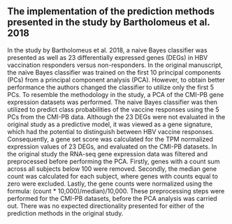 ## The implementation of the prediction methods presented in the study by Bartholomeus et al. 2018

In the study by Bartholomeus et al. 2018, a naive Bayes classifier was presented as well as 23 differentially expressed genes (DEGs) in HBV vaccination responders versus non-responders. In the original manuscript, the naive Bayes classifier was trained on the first 10 principal components (PCs) from a principal component analysis (PCA). However, to obtain better performance the authors changed the classifier to utilize only the first 5 PCs. To resemble the methodology in the study, a PCA of the CMI-PB gene expression datasets was performed. The naive Bayes classifier was then utilized to predict class probabilities of the vaccine responses using the 5 PCs from the CMI-PB data. Although the 23 DEGs were not evaluated in the original study as a predictive model, it was viewed as a gene signature, which had the potential to distinguish between HBV vaccine responses. Consequently, a gene set score was calculated for the TPM normalized expression values of 23 DEGs, and evaluated on the CMI-PB datasets. In the original study the RNA-seq gene expression data was filtered and preprocessed before performing the PCA. Firstly, genes with a count sum across all subjects below 100 were removed. Secondly, the median gene count was calculated for each subject, where genes with counts equal to zero were excluded. Lastly, the gene counts were normalized using the formula: (count * 10,000)/median)/10,000. These preprocessing steps were performed for the CMI-PB datasets, before the PCA analysis was carried out. There was no expected directionality presented for either of the prediction methods in the original study.
